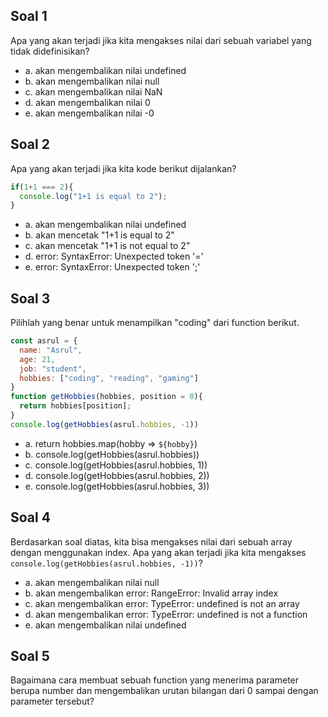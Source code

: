 ## Soal 1
Apa yang akan terjadi jika kita mengakses nilai dari sebuah variabel yang tidak didefinisikan?
 
- a. akan mengembalikan nilai undefined
- b. akan mengembalikan nilai null
- c. akan mengembalikan nilai NaN
- d. akan mengembalikan nilai 0
- e. akan mengembalikan nilai -0

## Soal 2
Apa yang akan terjadi jika kita kode berikut dijalankan?
```js
if(1+1 === 2){
  console.log("1+1 is equal to 2");
}
```
 
- a. akan mengembalikan nilai undefined
- b. akan mencetak "1+1 is equal to 2"
- c. akan mencetak "1+1 is not equal to 2"
- d. error: SyntaxError: Unexpected token '='
- e. error: SyntaxError: Unexpected token ';'

## Soal 3
Pilihlah yang benar untuk menampilkan "coding" dari function berikut.
```js
const asrul = {
  name: "Asrul",
  age: 21,
  job: "student",
  hobbies: ["coding", "reading", "gaming"]
}
function getHobbies(hobbies, position = 0){
  return hobbies[position];
}
console.log(getHobbies(asrul.hobbies, -1))
```

- a. return hobbies.map(hobby => `${hobby}`)
- b. console.log(getHobbies(asrul.hobbies))
- c. console.log(getHobbies(asrul.hobbies, 1))
- d. console.log(getHobbies(asrul.hobbies, 2))
- e. console.log(getHobbies(asrul.hobbies, 3))

## Soal 4 
Berdasarkan soal diatas, kita bisa mengakses nilai dari sebuah array dengan menggunakan index. 
Apa yang akan terjadi jika kita mengakses `console.log(getHobbies(asrul.hobbies, -1))`?
 
- a. akan mengembalikan nilai null
- b. akan mengembalikan error: RangeError: Invalid array index
- c. akan mengembalikan error: TypeError: undefined is not an array
- d. akan mengembalikan error: TypeError: undefined is not a function
- e. akan mengembalikan nilai undefined

## Soal 5
Bagaimana cara membuat sebuah function yang menerima parameter berupa number dan 
mengembalikan urutan bilangan dari 0 sampai dengan parameter tersebut?

